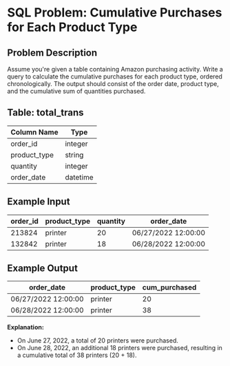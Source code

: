 # SQL Problem: Cumulative Purchases for Each Product Type

## Problem Description
Assume you're given a table containing Amazon purchasing activity. Write a query to calculate the cumulative purchases for each product type, ordered chronologically. The output should consist of the order date, product type, and the cumulative sum of quantities purchased.

## Table: total_trans
| Column Name  | Type    |
|--------------|---------|
| order_id     | integer |
| product_type | string  |
| quantity     | integer |
| order_date   | datetime|

## Example Input
| order_id | product_type | quantity | order_date           |
|----------|--------------|----------|----------------------|
| 213824   | printer      | 20       | 06/27/2022 12:00:00  |
| 132842   | printer      | 18       | 06/28/2022 12:00:00  |

## Example Output
| order_date           | product_type | cum_purchased |
|----------------------|--------------|---------------|
| 06/27/2022 12:00:00  | printer      | 20            |
| 06/28/2022 12:00:00  | printer      | 38            |

**Explanation:**  
- On June 27, 2022, a total of 20 printers were purchased.
- On June 28, 2022, an additional 18 printers were purchased, resulting in a cumulative total of 38 printers (20 + 18).

